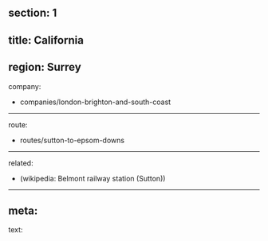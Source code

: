 section: 1
----
title: California
----
region: Surrey
----
company:
- companies/london-brighton-and-south-coast
----
route:
- routes/sutton-to-epsom-downs
----
related:
- (wikipedia: Belmont railway station &#40;Sutton&#41;)
----
meta:
----
text: